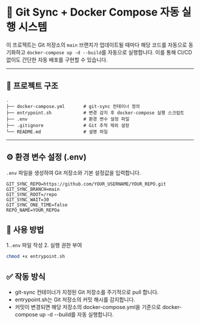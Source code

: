 # 🔄 Git Sync + Docker Compose 자동 실행 시스템

이 프로젝트는 Git 저장소의 `main` 브랜치가 업데이트될 때마다 해당 코드를 자동으로 동기화하고 `docker-compose up -d --build`를 자동으로 실행합니다. 이를 통해 CI/CD 없이도 간단한 자동 배포를 구현할 수 있습니다.

---

## 📁 프로젝트 구조
``` plain-text
.
├── docker-compose.yml       # git-sync 컨테이너 정의
├── entrypoint.sh            # 변경 감지 후 docker-compose 실행 스크립트
├── .env                     # 환경 변수 설정 파일
├── .gitignore               # Git 추적 제외 설정
└── README.md                # 설명 파일
```
---

## ⚙️ 환경 변수 설정 (.env)

`.env` 파일을 생성하여 Git 저장소와 기본 설정값을 입력합니다.

```env
GIT_SYNC_REPO=https://github.com/YOUR_USERNAME/YOUR_REPO.git
GIT_SYNC_BRANCH=main
GIT_SYNC_ROOT=/repo
GIT_SYNC_WAIT=30
GIT_SYNC_ONE_TIME=false
REPO_NAME=YOUR_REPOa
```

## 🚀 사용 방법

1.`.env` 파일 작성
2. 실행 권한 부여
``` bash
chmod +x entrypoint.sh
```

## ✅ 작동 방식
- git-sync 컨테이너가 지정된 Git 저장소를 주기적으로 pull 합니다.
- entrypoint.sh는 Git 저장소의 커밋 해시를 감지합니다.
- 커밋이 변경되면 해당 저장소의 docker-compose.yml을 기준으로 docker-compose up -d --build를 자동 실행합니다.


